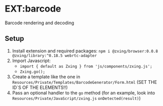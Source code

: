 # EXT:barcode

Barcode rendering and decoding

## Setup

1. Install extension and required packages: `npm i @zxing/browser:0.0.8 @zxing/library:^0.18.5 webrtc-adapter`
2. Import Javascript:
   - `import { default as Zxing } from 'js/components/zxing.js';`
   - `Zxing.go();`
3. Create a template like the one in `Resources/Private/Templates/BarcodeGenerator/Form.html` (SET THE ID`S OF THE ELEMENTS!!)
4. Pass an optional handler to the `go` method (for an example, look into `Resources/Private/JavaScript/zxing.js` `onDetected(result)`)
